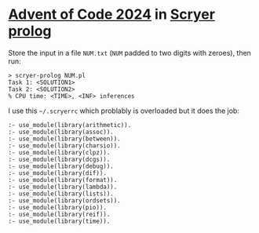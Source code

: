 # [Advent of Code 2024](https://adventofcode.com/2024) in [Scryer prolog](https://www.scryer.pl/)

Store the input in a file `NUM.txt` (`NUM` padded to two digits with zeroes), then run:
```
> scryer-prolog NUM.pl
Task 1: <SOLUTION1>
Task 2: <SOLUTION2>
% CPU time: <TIME>, <INF> inferences
```

I use this `~/.scryerrc` which problably is overloaded but it does the job:
```
:- use_module(library(arithmetic)).
:- use_module(library(assoc)).
:- use_module(library(between)).
:- use_module(library(charsio)).
:- use_module(library(clpz)).
:- use_module(library(dcgs)).
:- use_module(library(debug)).
:- use_module(library(dif)).
:- use_module(library(format)).
:- use_module(library(lambda)).
:- use_module(library(lists)).
:- use_module(library(ordsets)).
:- use_module(library(pio)).
:- use_module(library(reif)).
:- use_module(library(time)).
```

